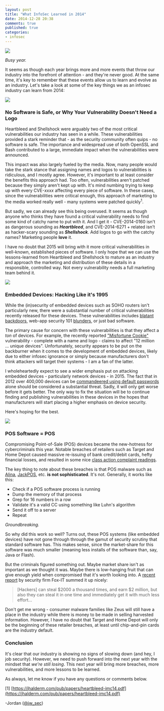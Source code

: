 ```yaml
---
layout: post
title: "What InfoSec Learned in 2014"
date: 2014-12-28 20:38
comments: true
published: true
categories:
- infosec
---
```

<img src="{{root_url}}/images/headers/what_infosec_2014.png"/>

*Busy year.*

It seems as though each year brings more and more events that throw our industry into the forefront of attention - and they're never good. At the same time, it's key to remember that these events allow us to learn and evolve as an industry. Let's take a look at some of the key things we as an infosec industry can learn from 2014:
<!--more-->
<img class="section_header" src="{{root_url}}/images/blog/infosec_2014/heartbleed.png"/>

### No Software is Safe, or Why Your Vulnerability Doesn't Need a Logo
Heartbleed and Shellshock were arguably two of the most critical vulnerabilities our industry has seen in a while. These vulnerabilities provided a stark reminder that - as the security community often quips - no software is safe. The importance and widespread use of both OpenSSL and Bash contributed to a large, immediate impact when the vulnerabilities were announced.

This impact was also largely fueled by the media. Now, many people would take the stark stance that assigning names and logos to vulnerabilities is ridiculous, and I mostly agree. However, it's important to at least consider the benefits this approach had. Too often, vulnerabilities aren't patched because they simply aren't kept up with. It's mind numbing trying to keep up with every CVE-*xxxx* affecting every piece of software. In these cases, since the vulnerabilities were critical enough, this approach of marketing to the media worked really well - many systems were patched quickly<sup>1</sup>.

But sadly, we can already see this being overused. It seems as though anyone who thinks they have found a critical vulnerability needs to find some kind of catchy name to put with it. And I get it - CVE-2014-0160 isn't as dangerous sounding as ***Heartbleed***, and CVE-2014-6271 + related isn't as hacker-scary sounding as ***Shellshock***. Add logos to go with the catchy names? Marketing people **love** it.

I have no doubt that 2015 will bring with it more critical vulnerabilities in well-known, established pieces of software. I only hope that we can use the lessons-learned from Heartbleed and Shellshock to mature as an industry and approach the marketing and distribution of these details in a responsible, controlled way. Not every vulnerability needs a full marketing team behind it.

<img class="section_header" src="{{root_url}}/images/blog/infosec_2014/router.png"/>

### Embedded Devices: Hacking Like it's 1995
While the (in)security of embedded devices such as SOHO routers isn't particularly new, there were a substantial number of critical vulnerabilities recently released for these devices. These vulnerabilities includes [blatant](https://github.com/elvanderb/TCP-32764) [backdoors](http://www.devttys0.com/2013/10/reverse-engineering-a-d-link-backdoor/), web-app security 101 [blunders](http://mis.fortunecook.ie/), or just bad software.

The primary cause for concern with these vulnerabilities is that they affect a *ton* of devices. For example, the recently reported ["Misfortune Cookie"](http://mis.fortunecook.ie/) vulnerability - complete with a name and logo - claims to affect "12 million ... unique devices". Unfortunately, security appears to be put on the backburner when it comes to the development of embedded devices, likely due to either infosec ignorance or simply because manufacturers don't think attackers will target their systems - I am a fan of the latter.

I wholeheartedly expect to see a wider emphasis put on attacking embedded devices - particularly network devices - in 2015. The fact that in 2012 over 400,000 devices can be [commandeered using default passwords](http://internetcensus2012.bitbucket.org/paper.html) alone should be considered a substantial threat. Sadly, it will only get worse before it gets better. The only way to fix the situation will be to continue finding and publishing vulnerabilities in these devices in the hopes that manufacturers will start placing a higher emphasis on device security.

Here's hoping for the best.

<img class="section_header" src="{{root_url}}/images/blog/infosec_2014/pos.png"/>

### POS Software = POS
Compromising Point-of-Sale (POS) devices became the new-hotness for cybercriminals this year. Notable breaches of retailers such as Target and Home Depot caused massive re-issuing of bank credit/debit cards, hefty financial losses, and resulted in some nice [class action complaint readings](http://cdn.arstechnica.net/wp-content/uploads/2014/12/document4.pdf).

The key thing to note about these breaches is that POS malware such as [Alina](http://blog.spiderlabs.com/2013/05/alina-shedding-some-light-on-this-malware-family.html), [JackPOS](http://blog.spiderlabs.com/2014/02/jackpos-the-house-always-wins.html), etc. **is not sophisticated**. It's not. Generally, it works like this:

* Check if a POS software process is running
* Dump the memory of that process
* Grep for 16 numbers in a row
* Validate it's a valid CC using something like Luhn's algorithm
* Send it off to a server
* Repeat

*Groundbreaking.*

So why did this work so well? Turns out, these POS systems (like embedded devices) have not gone through through the gamut of security scrutiny that standard software has. This makes sense, since the market-share for this software was much smaller (meaning less installs of the software than, say, Java or Flash).

But the criminals figured something out. Maybe market share isn't as important as we thought it was. Maybe there is low-hanging fruit that can give enough yield when compromised that it's worth looking into. A [recent report](https://www.fox-it.com/en/files/2014/12/Anunak_APT-against-financial-institutions2.pdf) by security firm Fox-IT summed it up nicely:

> [Hackers] can steal $2000 a thousand times, and earn $2 million, but also they can steal it in one time and immediately get it with much less effort...

Don't get me wrong - consumer malware families like Zeus will still have a place in the industry while there is money to be made in selling harvested information. However, I have no doubt that Target and Home Depot will only be the beginning of these retailer breaches, at least until chip-and-pin cards are the industry default.

### Conclusion
It's clear that our industry is showing no signs of slowing down (and hey, I <span><i class="fa fa-heart-o"></i> job security</span>). However, we need to push forward into the next year with the mindset that *we're still losing*. This next year will bring more breaches, more vulnerabilities, and more lessons to be learned.

As always, let me know if you have any questions or comments below.

[1] [https://jhalderm.com/pub/papers/heartbleed-imc14.pdf](https://jhalderm.com/pub/papers/heartbleed-imc14.pdf)

-Jordan ([@jw_sec](http://twitter.com/jw_sec))
